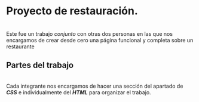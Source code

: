 # Proyecto de restauración.  
\
Este fue un trabajo *conjunto* con otras dos personas en las que nos encargamos de crear desde cero una página funcional y completa sobre un restaurante



## Partes del trabajo
\
Cada integrante nos encargamos de hacer una sección del apartado de **_CSS_** e individualmente del **_HTML_** para organizar el trabajo.
